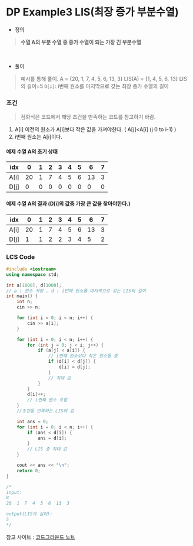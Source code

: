 DP Example3 LIS(최장 증가 부분수열)
===========

- 정의
> **수열 A의 부분 수열 중 증가 수열이 되는 가장 긴 부분수열**
<br>

- 풀이<br>
> 예시를 통해 풀이. A = {20, 1, 7, 4, 5, 6, 13, 3}  LIS(A) = {1, 4, 5, 6, 13} LIS의 길이=5
`D[i]`: i번째 원소를 마지막으로 갖는 최장 증가 수열의 길이<br>

### 조건
> 점화식은 코드에서 해당 조건을 만족하는 코드를 참고하기 바람.
1. A[i] 이전의 원소가 A[i]보다 작은 값을 가져야한다. ( A[j]<A[i] (j 0 to i-1) )
2. i번째 원소는 A[i]이다.

#### 예제 수열 A의 초기 상태
|idx|0|1|2|3|4|5|6|7|
|---|---|---|---|---|---|---|---|---|
|A[i]|20|1|7|4|5|6|13|3|
|D[j]|0|0|0|0|0|0|0|0|

#### 예제 수열 A의 결과 (D[i]의 값중 가장 큰 값을 찾아야한다.)
|idx|0|1|2|3|4|5|6|7|
|---|---|---|---|---|---|---|---|---|
|A[i]|20|1|7|4|5|6|13|3|
|D[j]|1|1|2|2|3|4|5|2|

### LCS Code
```c++
#include <iostream>
using namespace std;

int a[1000], d[1000];
// a : 원소 저장 , d : i번째 원소를 마지막으로 갖는 LIS의 길이
int main() {
    int n;
    cin >> n;

    for (int i = 0; i < n; i++) {
        cin >> a[i];
    }

    for (int i = 0; i < n; i++) {
        for (int j = 0; j < i; j++) {
            if (a[j] < a[i]) { 
                // i번째 원소보다 작은 원소들 중
                if (d[i] < d[j]) {
                    d[i] = d[j];
                }
                // 최대 값
            }
        }
        d[i]++;
        // i번째 원소 포함
    }
    //조건을 만족하는 LIS의 값

    int ans = 0;
    for (int i = 0; i < n; i++) {
        if (ans < d[i]) {
            ans = d[i];
        }
        // LIS 중 최대 값
    }

    cout << ans << "\n";
    return 0;
}

/*
input:
8
20  1  7  4  5  6  13  3

output(LIS의 길이):
5
*/
```
참고 사이트 : [코드그라운드 노트](https://www.codeground.org/common/popCodegroundNote)
